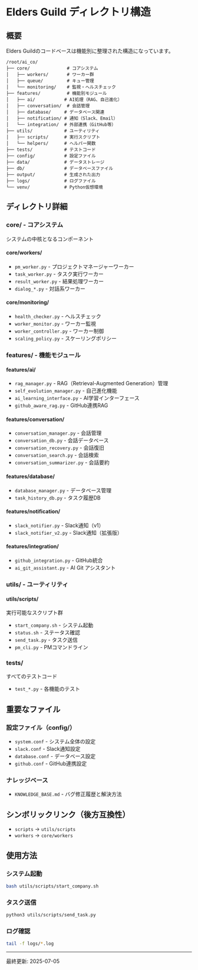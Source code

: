 # Elders Guild ディレクトリ構造

## 概要
Elders Guildのコードベースは機能別に整理された構造になっています。

```
/root/ai_co/
├── core/              # コアシステム
│   ├── workers/       # ワーカー群
│   ├── queue/         # キュー管理
│   └── monitoring/    # 監視・ヘルスチェック
├── features/          # 機能別モジュール
│   ├── ai/           # AI処理（RAG、自己進化）
│   ├── conversation/  # 会話管理
│   ├── database/     # データベース関連
│   ├── notification/ # 通知（Slack、Email）
│   └── integration/  # 外部連携（GitHub等）
├── utils/            # ユーティリティ
│   ├── scripts/      # 実行スクリプト
│   └── helpers/      # ヘルパー関数
├── tests/            # テストコード
├── config/           # 設定ファイル
├── data/             # データストレージ
├── db/               # データベースファイル
├── output/           # 生成された出力
├── logs/             # ログファイル
└── venv/             # Python仮想環境
```

## ディレクトリ詳細

### core/ - コアシステム
システムの中核となるコンポーネント

#### core/workers/
- `pm_worker.py` - プロジェクトマネージャーワーカー
- `task_worker.py` - タスク実行ワーカー  
- `result_worker.py` - 結果処理ワーカー
- `dialog_*.py` - 対話系ワーカー

#### core/monitoring/
- `health_checker.py` - ヘルスチェック
- `worker_monitor.py` - ワーカー監視
- `worker_controller.py` - ワーカー制御
- `scaling_policy.py` - スケーリングポリシー

### features/ - 機能モジュール

#### features/ai/
- `rag_manager.py` - RAG（Retrieval-Augmented Generation）管理
- `self_evolution_manager.py` - 自己進化機能
- `ai_learning_interface.py` - AI学習インターフェース
- `github_aware_rag.py` - GitHub連携RAG

#### features/conversation/
- `conversation_manager.py` - 会話管理
- `conversation_db.py` - 会話データベース
- `conversation_recovery.py` - 会話復旧
- `conversation_search.py` - 会話検索
- `conversation_summarizer.py` - 会話要約

#### features/database/
- `database_manager.py` - データベース管理
- `task_history_db.py` - タスク履歴DB

#### features/notification/
- `slack_notifier.py` - Slack通知（v1）
- `slack_notifier_v2.py` - Slack通知（拡張版）

#### features/integration/
- `github_integration.py` - GitHub統合
- `ai_git_assistant.py` - AI Git アシスタント

### utils/ - ユーティリティ

#### utils/scripts/
実行可能なスクリプト群
- `start_company.sh` - システム起動
- `status.sh` - ステータス確認
- `send_task.py` - タスク送信
- `pm_cli.py` - PMコマンドライン

### tests/
すべてのテストコード
- `test_*.py` - 各機能のテスト

## 重要なファイル

### 設定ファイル（config/）
- `system.conf` - システム全体の設定
- `slack.conf` - Slack通知設定
- `database.conf` - データベース設定
- `github.conf` - GitHub連携設定

### ナレッジベース
- `KNOWLEDGE_BASE.md` - バグ修正履歴と解決方法

## シンボリックリンク（後方互換性）
- `scripts` → `utils/scripts`
- `workers` → `core/workers`

## 使用方法

### システム起動
```bash
bash utils/scripts/start_company.sh
```

### タスク送信
```bash
python3 utils/scripts/send_task.py
```

### ログ確認
```bash
tail -f logs/*.log
```

---
最終更新: 2025-07-05
